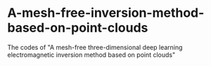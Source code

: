 # A-mesh-free-inversion-method-based-on-point-clouds
The codes of "A mesh-free three-dimensional deep learning electromagnetic inversion method based on point clouds"
